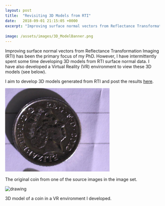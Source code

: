 ```yaml
---
layout: post
title:  "Revisiting 3D Models from RTI"
date:   2018-09-01 21:15:05 +0000
excerpt: "Improving surface normal vectors from Reflectance Transformation Imaging (RTI) has been the primary focus of my PhD. However, I have intermittently spent some time developing 3D models"

image: /assets/images/3D_ModelBanner.png
---
```

Improving surface normal vectors from Reflectance Transformation Imaging (RTI) has been the primary focus of my PhD. 
However, I have intermittently spent some time developing 3D models from RTI surface normal data.
I have also developed a Virtual Reality (VR) environment to view these 3D models (see below).

I aim to develop 3D models generated from RTI and post the results [here][models-link].

<img src="/assets/images/IMG_0817a.png" alt="drawing" width="340"/>
 
The original coin from one of the source images in the image set.

<img src="/assets/images/3D_coin.gif" alt="drawing" width="340"/>
 
3D model of a coin in a VR environment I developed.




[models-link]: https://sketchfab.com/MatthewMcGuigan

